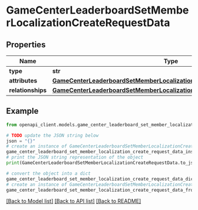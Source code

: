 # GameCenterLeaderboardSetMemberLocalizationCreateRequestData


## Properties

Name | Type | Description | Notes
------------ | ------------- | ------------- | -------------
**type** | **str** |  | 
**attributes** | [**GameCenterLeaderboardSetMemberLocalizationAttributes**](GameCenterLeaderboardSetMemberLocalizationAttributes.md) |  | [optional] 
**relationships** | [**GameCenterLeaderboardSetMemberLocalizationCreateRequestDataRelationships**](GameCenterLeaderboardSetMemberLocalizationCreateRequestDataRelationships.md) |  | 

## Example

```python
from openapi_client.models.game_center_leaderboard_set_member_localization_create_request_data import GameCenterLeaderboardSetMemberLocalizationCreateRequestData

# TODO update the JSON string below
json = "{}"
# create an instance of GameCenterLeaderboardSetMemberLocalizationCreateRequestData from a JSON string
game_center_leaderboard_set_member_localization_create_request_data_instance = GameCenterLeaderboardSetMemberLocalizationCreateRequestData.from_json(json)
# print the JSON string representation of the object
print(GameCenterLeaderboardSetMemberLocalizationCreateRequestData.to_json())

# convert the object into a dict
game_center_leaderboard_set_member_localization_create_request_data_dict = game_center_leaderboard_set_member_localization_create_request_data_instance.to_dict()
# create an instance of GameCenterLeaderboardSetMemberLocalizationCreateRequestData from a dict
game_center_leaderboard_set_member_localization_create_request_data_from_dict = GameCenterLeaderboardSetMemberLocalizationCreateRequestData.from_dict(game_center_leaderboard_set_member_localization_create_request_data_dict)
```
[[Back to Model list]](../README.md#documentation-for-models) [[Back to API list]](../README.md#documentation-for-api-endpoints) [[Back to README]](../README.md)


